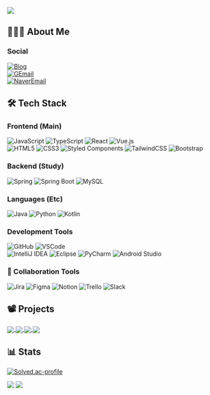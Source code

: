 <!--
**rnjs010/rnjs010** is a ✨ _special_ ✨ repository because its `README.md` (this file) appears on your GitHub profile.
-->

<!-- 해더 -->
<img src="https://capsule-render.vercel.app/api?type=waving&color=gradient&height=250&section=header&text=Welcome👋&desc=Kyuri's%20GitHub&fontSize=90&descSize=30&fontAlignY=38&animation=fadeIn" />

<!-- 소개 -->
## 🙋🏻‍♀️ About Me


### Social
[![Blog](https://img.shields.io/badge/Blog-FF5722?style=flat&logo=blogger&logoColor=white)](https://rnjs010.github.io/)
</br>
[![GEmail](https://img.shields.io/badge/Gmail-kwonmaru0119@gmail.com-EA4335?style=flat&logo=gmail)](mailto:kwonmaru0119@gmail.com)
</br>
[![NaverEmail](https://img.shields.io/badge/Naver-kyuri4809@naver.com-03C75A?style=flat&logo=naver)](mailto:kyuri4809@naver.com)
<!-- </br>
[![Portfolio](https://img.shields.io/badge/Portfolio-000?style=flat&logo=vercel&logoColor=white)](https://your-portfolio-link) -->


<!-- 기술 스택 -->
## 🛠 Tech Stack
### Frontend (Main)
![JavaScript](https://img.shields.io/badge/JavaScript-F7DF1E?style=flat&logo=javascript&logoColor=white)
![TypeScript](https://img.shields.io/badge/TypeScript-3178C6?style=flat&logo=typescript&logoColor=white)
![React](https://img.shields.io/badge/React-61DAFB?style=flat&logo=react&logoColor=white)
![Vue.js](https://img.shields.io/badge/Vue.js-4FC08D?style=flat&logo=vue.js&logoColor=white)
</br>
![HTML5](https://img.shields.io/badge/HTML5-E34F26?style=flat&logo=html5&logoColor=white)
![CSS3](https://img.shields.io/badge/CSS3-1572B6?style=flat&logo=css3&logoColor=white)
![Styled Components](https://img.shields.io/badge/styled--components-DB7093?style=flat&logo=styled-components&logoColor=white)
![TailwindCSS](https://img.shields.io/badge/Tailwind_CSS-38B2AC?style=flat&logo=tailwind-css&logoColor=white)
![Bootstrap](https://img.shields.io/badge/Bootstrap-7952B3?style=flat&logo=bootstrap&logoColor=white)

### Backend (Study)
![Spring](https://img.shields.io/badge/Spring-6DB33F?style=flat&logo=spring&logoColor=white)
![Spring Boot](https://img.shields.io/badge/Spring%20Boot-6DB33F?style=flat&logo=springboot&logoColor=white)
![MySQL](https://img.shields.io/badge/MySQL-4479A1?style=flat&logo=mysql&logoColor=white)

### Languages (Etc)
![Java](https://img.shields.io/badge/Java-007396?style=flat&logo=openjdk&logoColor=white)
![Python](https://img.shields.io/badge/Python-3776AB?style=flat&logo=python&logoColor=white)
![Kotlin](https://img.shields.io/badge/Kotlin-7F52FF?style=flat&logo=kotlin&logoColor=white)

### Development Tools
![GitHub](https://img.shields.io/badge/GitHub-181717?style=flat&logo=github&logoColor=white)
![VSCode](https://img.shields.io/badge/Visual_Studio_Code-007ACC?style=flat&logo=visualstudiocode&logoColor=white)
</br>
![IntelliJ IDEA](https://img.shields.io/badge/IntelliJ%20IDEA-000000?style=flat&logo=intellijidea&logoColor=white)
![Eclipse](https://img.shields.io/badge/Eclipse-2C2255?style=flat&logo=eclipse&logoColor=white)
![PyCharm](https://img.shields.io/badge/PyCharm-000000?style=flat&logo=pycharm&logoColor=white)
![Android Studio](https://img.shields.io/badge/Android%20Studio-3DDC84?style=flat&logo=androidstudio&logoColor=white)

### 👥 Collaboration Tools
![Jira](https://img.shields.io/badge/Jira-0052CC?style=flat&logo=jira&logoColor=white)
![Figma](https://img.shields.io/badge/Figma-F24E1E?style=flat&logo=figma&logoColor=white)
![Notion](https://img.shields.io/badge/Notion-000000?style=flat&logo=notion&logoColor=white)
![Trello](https://img.shields.io/badge/Trello-0052CC?style=flat&logo=trello&logoColor=white)
![Slack](https://img.shields.io/badge/Slack-4A154B?style=flat&logo=slack&logoColor=white)


<!-- 프로젝트 -->
## 📽️ Projects
<a href="https://github.com/rnjs010/keywi">
  <img align="center" src="https://github-readme-stats.vercel.app/api/pin/?username=rnjs010&repo=keywi&theme=dark" />
</a>
<a href="https://github.com/rnjs010/roCatRun">
  <img align="center" src="https://github-readme-stats.vercel.app/api/pin/?username=rnjs010&repo=roCatRun&theme=dark" />
</a>
<a href="https://github.com/rnjs010/cofface">
  <img align="center" src="https://github-readme-stats.vercel.app/api/pin/?username=rnjs010&repo=cofface&theme=dark" />
</a>
<a href="https://github.com/rnjs010/amuseClient">
  <img align="center" src="https://github-readme-stats.vercel.app/api/pin/?username=rnjs010&repo=amuseClient&theme=dark" />
</a>


<!-- 통계 -->
## 📊 Stats
[![Solved.ac-profile](http://mazassumnida.wtf/api/v2/generate_badge?boj=qwedc13)](https://solved.ac/qwedc13)

<img src="https://github-readme-stats.vercel.app/api/top-langs/?username=rnjs010&layout=compact&theme=radical">

<img src="https://github-readme-stats.vercel.app/api?username=rnjs010&show_icons=true&count_private=true&hide=issues&theme=tokyonight">
